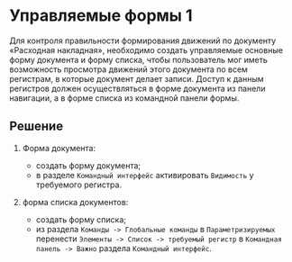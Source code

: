 # Управляемые формы 1

Для контроля правильности формирования движений по документу «Расходная накладная», необходимо создать управляемые основные форму документа и форму списка, чтобы пользователь мог иметь возможность просмотра движений этого документа по всем регистрам, в которые документ делает записи. Доступ к данным регистров должен осуществляться в форме документа из панели навигации, а в форме списка из командной панели формы.

## Решение

1. Форма документа:
   - создать форму документа;
   - в разделе `Командный интерфейс` активировать `Видимость` у требуемого регистра.

2. форма списка документов:
   - создать форму списка;
   - из раздела `Команды -> Глобальные команды` в `Параметризируемых` перенести `Элементы -> Список -> требуемый регистр` в `Командная панель -> Важно` раздела `Командный интерфейс`.
